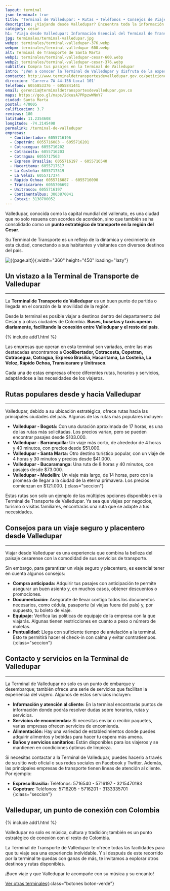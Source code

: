 ```yaml
---
layout: terminal
json-terminal: true
title: "Terminal de Valledupar: • Rutas • Teléfonos • Consejos de Viaje"
description: ¿Viajando desde Valledupar? Encuentra toda la información sobre la terminal de transporte, empresas de buses y más. ¡Haz clic y prepárate para tu viaje!
category: cesar
h1: "Viaja desde Valledupar: Información Esencial del Terminal de Transporte"
jpg: terminales/terminal-valledupar.jpg
webps: terminales/terminal-valledupar-376.webp
webpm: terminales/terminal-valledupar-600.webp
alt: Terminal de Transporte de Santa Marta
webp1: terminales/terminal-valledupar-cesar-600.webp
webp2: terminales/terminal-valledupar-cesar-376.webp
subtitle: Compra tus pasajes en la terminal de Valledupar
intro: "¡Ven a conocer la Terminal de Valledupar y disfruta de la experiencia de viajar en uno de los lugares más modernos y seguros de Colombia!"
contacto: http://www.terminaldetransportesdevalledupar.gov.co/peticiones-quejas-reclamos
direccion: 'Carrera 7A 44–156 Local 101'
telefono: 6055853376 - 6055841441
email: gerencia@terminaldetransportesdevalledupar.gov.co
maps: https://goo.gl/maps/2dxusA7PRpzwWNnY7
ciudad: Santa Marta
postal: 470005
calificacion: 3.7
reviews: 180
latitude: 11.2354608
longitude: -74.2145498
permalink: /terminal-de-valledupar
empresas:
  - Coolibertador: 6055716196
  - Copetrán: 6055716083 - 6055716201
  - Cotracegua: 6055716202
  - Cotracosta: 6055716203
  - Cotragua: 6055717563
  - Expreso Brasilia: 6055716197 - 6055716540
  - Hacaritama: 6055717517
  - La Costeña: 6055717519
  - La Veloz: 6055717374
  - Rápido Ochoa: 6055716087 - 6055716090
  - Transicarare: 6055706692
  - Unitrasco: 6055716197
  - Continentalbus: 3003870041
  - Cotaxi: 3138700052
---
```

Valledupar, conocida como la capital mundial del vallenato, es una ciudad que no solo resuena con acordes de acordeón, sino que también se ha consolidado como un **punto estratégico de transporte en la región del Cesar**.

Su Terminal de Transporte es un reflejo de la dinámica y crecimiento de esta ciudad, conectando a sus habitantes y visitantes con diversos destinos del país.

![{{page.alt}}]({{site.baseurl}}/img/{{page.webp2}} "Terminal transporte {{ciudad}}"){:width="360" height="450" loading="lazy"}

## Un vistazo a la Terminal de Transporte de Valledupar

----

La **Terminal de Transporte de Valledupar** es un buen punto de partida o llegada en el corazón de la movilidad de la región.

Desde la terminal es posible viajar a destinos dentro del departamento del Cesar y a otras ciudades de Colombia. **Buses, busetas y taxis operan diariamente, facilitando la conexión entre Valledupar y el resto del país**.

{% include add1.html %}

Las empresas que operan en esta terminal son variadas, entre las más destacadas encontramos a **Coolibertador, Cotracosta, Copetran, Cotracegua, Cotragua, Expreso Brasilia, Hacaritama, La Costeña, La Veloz, Rápido Ochoa, Transicarare y Unitrasco**.

Cada una de estas empresas ofrece diferentes rutas, horarios y servicios, adaptándose a las necesidades de los viajeros.

## Rutas populares desde y hacia Valledupar

----

Valledupar, debido a su ubicación estratégica, ofrece rutas hacia las principales ciudades del país. Algunas de las rutas más populares incluyen:

- **Valledupar - Bogotá:** Con una duración aproximada de 17 horas, es una de las rutas más solicitadas. Los precios varían, pero se pueden encontrar pasajes desde $103.000.
- **Valledupar - Barranquilla:** Un viaje más corto, de alrededor de 4 horas y 40 minutos, con precios desde $51.000.
- **Valledupar - Santa Marta:** Otro destino turístico popular, con un viaje de 4 horas y 30 minutos y precios desde $41.000.
- **Valledupar - Bucaramanga:** Una ruta de 8 horas y 40 minutos, con pasajes desde $73.000.
- **Valledupar - Medellín:** Un viaje más largo, de 14 horas, pero con la promesa de llegar a la ciudad de la eterna primavera. Los precios comienzan en $121.000.
{:class="seccion"}

Estas rutas son solo un ejemplo de las múltiples opciones disponibles en la Terminal de Transporte de Valledupar. Ya sea que viajes por negocios, turismo o visitas familiares, encontrarás una ruta que se adapte a tus necesidades.

## Consejos para un viaje seguro y placentero desde Valledupar

----

Viajar desde Valledupar es una experiencia que combina la belleza del paisaje cesarense con la comodidad de sus servicios de transporte.

Sin embargo, para garantizar un viaje seguro y placentero, es esencial tener en cuenta algunos consejos:

- **Compra anticipada:** Adquirir tus pasajes con anticipación te permite asegurar un buen asiento y, en muchos casos, obtener descuentos o promociones.
- **Documentación:** Asegúrate de llevar contigo todos los documentos necesarios, como cédula, pasaporte (si viajas fuera del país) y, por supuesto, tu boleto de viaje.
- **Equipaje:** Verifica las políticas de equipaje de la empresa con la que viajarás. Algunas tienen restricciones en cuanto a peso o número de maletas.
- **Puntualidad:** Llega con suficiente tiempo de antelación a la terminal. Esto te permitirá hacer el check-in con calma y evitar contratiempos.
{:class="seccion"}

## Contacto y servicios en la Terminal de Valledupar

----

La Terminal de Valledupar no solo es un punto de embarque y desembarque; también ofrece una serie de servicios que facilitan la experiencia del viajero. Algunos de estos servicios incluyen:

- **Información y atención al cliente:** En la terminal encontrarás puntos de información donde podrás resolver dudas sobre horarios, rutas y servicios.
- **Servicios de encomiendas:** Si necesitas enviar o recibir paquetes, varias empresas ofrecen servicios de encomienda.
- **Alimentación:** Hay una variedad de establecimientos donde puedes adquirir alimentos y bebidas para hacer tu espera más amena.
- **Baños y servicios sanitarios:** Están disponibles para los viajeros y se mantienen en condiciones óptimas de limpieza.

Si necesitas contactar a la Terminal de Valledupar, puedes hacerlo a través de su sitio web oficial o sus redes sociales en Facebook y Twitter. Además, las principales empresas de transporte tienen líneas de atención al cliente. Por ejemplo:

- **Expreso Brasilia:** Teléfonos: 5716540 - 5716197 - 3215470193
- **Copetran:** Teléfonos: 5716205 - 5716201 - 3133335701
{:class="seccion"}

## Valledupar, un punto de conexión con Colombia

{% include add1.html %}

Valledupar no solo es música, cultura y tradición; también es un punto estratégico de conexión con el resto de Colombia.

La Terminal de Transporte de Valledupar te ofrece todas las facilidades para que tu viaje sea una experiencia inolvidable. Y si después de este recorrido por la terminal te quedas con ganas de más, te invitamos a explorar otros destinos y rutas disponibles.

¡Buen viaje y que Valledupar te acompañe con su música y su encanto!

[Ver otras terminales](/terminales-de-colombia){:class="botones boton-verde"}
